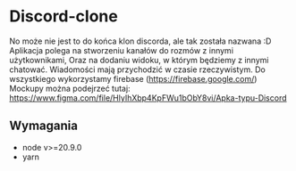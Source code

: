 # Discord-clone

No może nie jest to do końca klon discorda, ale tak została nazwana :D
Aplikacja polega na stworzeniu kanałów do rozmów z innymi użytkownikami,
Oraz na dodaniu widoku, w którym będziemy z innymi chatować.
Wiadomości mają przychodzić w czasie rzeczywistym.
Do wszystkiego wykorzystamy firebase (https://firebase.google.com/)
Mockupy można podejrzeć tutaj: https://www.figma.com/file/HlyIhXbp4KpFWu1bObY8vi/Apka-typu-Discord

## Wymagania

- node v>=20.9.0
- yarn
